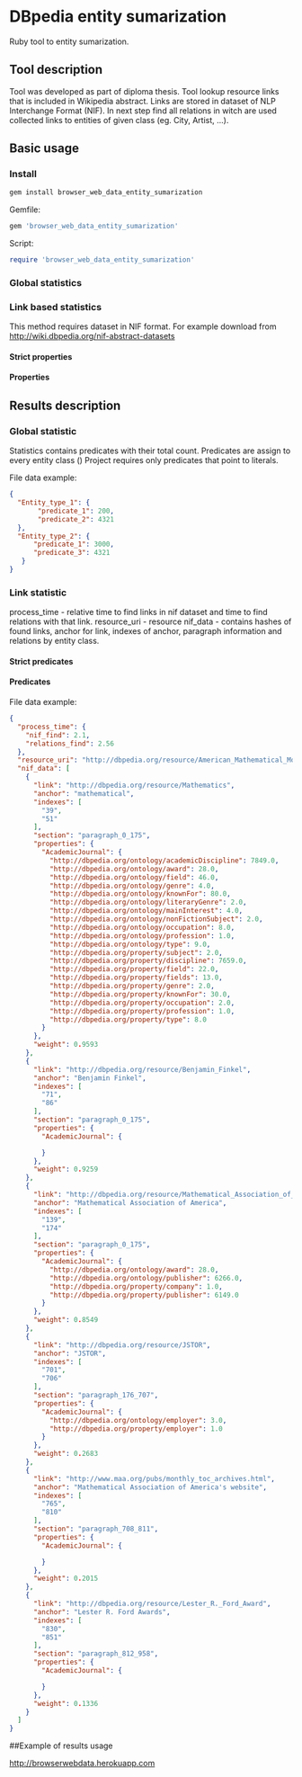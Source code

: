 # DBpedia entity sumarization
Ruby tool to entity sumarization.

## Tool description
Tool was developed as part of diploma thesis. Tool lookup resource links that is included in Wikipedia abstract.
Links are stored in dataset of NLP Interchange Format (NIF). In next step find all relations in witch are used collected links to entities of given class (eg. City, Artist, ...).   

## Basic usage

### Install

```cmd
gem install browser_web_data_entity_sumarization
```

Gemfile:
```ruby
gem 'browser_web_data_entity_sumarization'
```

Script:
```ruby
require 'browser_web_data_entity_sumarization'
```


### Global statistics

### Link based statistics
This method requires dataset in NIF format. For example download from 
http://wiki.dbpedia.org/nif-abstract-datasets

#### Strict properties
 
#### Properties

## Results description 

### Global statistic
Statistics contains predicates with their total count. Predicates are assign to every entity class ()
Project requires only predicates that point to literals.

File data example:
```json
{
  "Entity_type_1": {
       "predicate_1": 200,
       "predicate_2": 4321
  },
  "Entity_type_2": {
      "predicate_1": 3000,
      "predicate_3": 4321
   }
}
```

### Link statistic
process_time - relative time to find links in nif dataset and time to find relations with that link.
resource_uri - resource
nif_data - contains hashes of found links, anchor for link, indexes of anchor, paragraph information and relations by entity class.
 
#### Strict predicates
  
#### Predicates

File data example: 
```json
{
  "process_time": {
    "nif_find": 2.1,
    "relations_find": 2.56
  },
  "resource_uri": "http://dbpedia.org/resource/American_Mathematical_Monthly",
  "nif_data": [
    {
      "link": "http://dbpedia.org/resource/Mathematics",
      "anchor": "mathematical",
      "indexes": [
        "39",
        "51"
      ],
      "section": "paragraph_0_175",
      "properties": {
        "AcademicJournal": {
          "http://dbpedia.org/ontology/academicDiscipline": 7849.0,
          "http://dbpedia.org/ontology/award": 28.0,
          "http://dbpedia.org/ontology/field": 46.0,
          "http://dbpedia.org/ontology/genre": 4.0,
          "http://dbpedia.org/ontology/knownFor": 80.0,
          "http://dbpedia.org/ontology/literaryGenre": 2.0,
          "http://dbpedia.org/ontology/mainInterest": 4.0,
          "http://dbpedia.org/ontology/nonFictionSubject": 2.0,
          "http://dbpedia.org/ontology/occupation": 8.0,
          "http://dbpedia.org/ontology/profession": 1.0,
          "http://dbpedia.org/ontology/type": 9.0,
          "http://dbpedia.org/property/subject": 2.0,
          "http://dbpedia.org/property/discipline": 7659.0,
          "http://dbpedia.org/property/field": 22.0,
          "http://dbpedia.org/property/fields": 13.0,
          "http://dbpedia.org/property/genre": 2.0,
          "http://dbpedia.org/property/knownFor": 30.0,
          "http://dbpedia.org/property/occupation": 2.0,
          "http://dbpedia.org/property/profession": 1.0,
          "http://dbpedia.org/property/type": 8.0
        }
      },
      "weight": 0.9593
    },
    {
      "link": "http://dbpedia.org/resource/Benjamin_Finkel",
      "anchor": "Benjamin Finkel",
      "indexes": [
        "71",
        "86"
      ],
      "section": "paragraph_0_175",
      "properties": {
        "AcademicJournal": {

        }
      },
      "weight": 0.9259
    },
    {
      "link": "http://dbpedia.org/resource/Mathematical_Association_of_America",
      "anchor": "Mathematical Association of America",
      "indexes": [
        "139",
        "174"
      ],
      "section": "paragraph_0_175",
      "properties": {
        "AcademicJournal": {
          "http://dbpedia.org/ontology/award": 28.0,
          "http://dbpedia.org/ontology/publisher": 6266.0,
          "http://dbpedia.org/property/company": 1.0,
          "http://dbpedia.org/property/publisher": 6149.0
        }
      },
      "weight": 0.8549
    },
    {
      "link": "http://dbpedia.org/resource/JSTOR",
      "anchor": "JSTOR",
      "indexes": [
        "701",
        "706"
      ],
      "section": "paragraph_176_707",
      "properties": {
        "AcademicJournal": {
          "http://dbpedia.org/ontology/employer": 3.0,
          "http://dbpedia.org/property/employer": 1.0
        }
      },
      "weight": 0.2683
    },
    {
      "link": "http://www.maa.org/pubs/monthly_toc_archives.html",
      "anchor": "Mathematical Association of America's website",
      "indexes": [
        "765",
        "810"
      ],
      "section": "paragraph_708_811",
      "properties": {
        "AcademicJournal": {

        }
      },
      "weight": 0.2015
    },
    {
      "link": "http://dbpedia.org/resource/Lester_R._Ford_Award",
      "anchor": "Lester R. Ford Awards",
      "indexes": [
        "830",
        "851"
      ],
      "section": "paragraph_812_958",
      "properties": {
        "AcademicJournal": {

        }
      },
      "weight": 0.1336
    }
  ]
}
```

##Example of results usage

http://browserwebdata.herokuapp.com